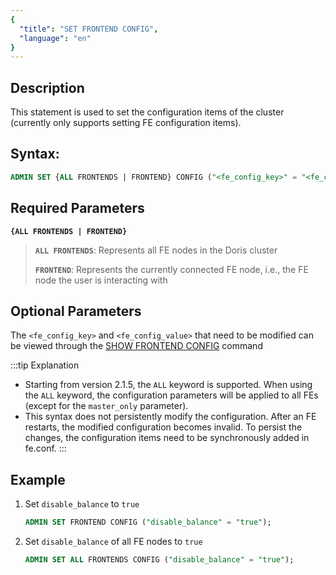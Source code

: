 ```yaml
---
{
  "title": "SET FRONTEND CONFIG",
  "language": "en"
}
---
```


<!--
Licensed to the Apache Software Foundation (ASF) under one
or more contributor license agreements.  See the NOTICE file
distributed with this work for additional information
regarding copyright ownership.  The ASF licenses this file
to you under the Apache License, Version 2.0 (the
"License"); you may not use this file except in compliance
with the License.  You may obtain a copy of the License at

  http://www.apache.org/licenses/LICENSE-2.0

Unless required by applicable law or agreed to in writing,
software distributed under the License is distributed on an
"AS IS" BASIS, WITHOUT WARRANTIES OR CONDITIONS OF ANY
KIND, either express or implied.  See the License for the
specific language governing permissions and limitations
under the License.
-->





## Description

This statement is used to set the configuration items of the cluster (currently only supports setting FE configuration items).

## Syntax:

```sql
ADMIN SET {ALL FRONTENDS | FRONTEND} CONFIG ("<fe_config_key>" = "<fe_config_value>")
```

## Required Parameters
**`{ALL FRONTENDS | FRONTEND}`**
> **`ALL FRONTENDS`**: Represents all FE nodes in the Doris cluster
>
> **`FRONTEND`**: Represents the currently connected FE node, i.e., the FE node the user is interacting with

## Optional Parameters
The `<fe_config_key>` and `<fe_config_value>` that need to be modified can be viewed through the [SHOW FRONTEND CONFIG](./SHOW-FRONTEND-CONFIG) command

:::tip Explanation

- Starting from version 2.1.5, the `ALL` keyword is supported. When using the `ALL` keyword, the configuration parameters will be applied to all FEs (except for the `master_only` parameter).
- This syntax does not persistently modify the configuration. After an FE restarts, the modified configuration becomes invalid. To persist the changes, the configuration items need to be synchronously added in fe.conf.
  :::

## Example

1. Set `disable_balance` to `true`

    ```sql
    ADMIN SET FRONTEND CONFIG ("disable_balance" = "true");
    ```

2. Set `disable_balance` of all FE nodes to `true`
   ```sql
   ADMIN SET ALL FRONTENDS CONFIG ("disable_balance" = "true");
   ```
